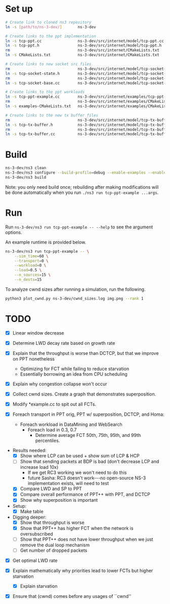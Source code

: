 # Set up

```bash
# Create link to cloned ns3 repository
ln -s [path/to/ns-3-dev/]       ns-3-dev

# Create links to the ppt implementation
ln -s tcp-ppt.cc                ns-3-dev/src/internet/model/tcp-ppt.cc
ln -s tcp-ppt.h                 ns-3-dev/src/internet/model/tcp-ppt.h
rm                              ns-3-dev/src/internet/CMakeLists.txt
ln -s CMakeLists.txt            ns-3-dev/src/internet/CMakeLists.txt

# Create links to new socket src files
rm                              ns-3-dev/src/internet/model/tcp-socket-state.h
ln -s tcp-socket-state.h        ns-3-dev/src/internet/model/tcp-socket-state.h
rm                              ns-3-dev/src/internet/model/tcp-socket-base.cc
ln -s tcp-socket-base.cc        ns-3-dev/src/internet/model/tcp-socket-base.cc

# Create links to the ppt workloads
ln -s tcp-ppt-example.cc        ns-3-dev/src/internet/examples/tcp-ppt-example.cc
rm                              ns-3-dev/src/internet/examples/CMakeLists.txt
ln -s examples-CMakeLists.txt   ns-3-dev/src/internet/examples/CMakeLists.txt

# Create links to the new tx buffer files
rm                              ns-3-dev/src/internet/model/tcp-tx-buffer.h
ln -s tcp-tx-buffer.h           ns-3-dev/src/internet/model/tcp-tx-buffer.h
rm                              ns-3-dev/src/internet/model/tcp-tx-buffer.cc
ln -s tcp-tx-buffer.cc          ns-3-dev/src/internet/model/tcp-tx-buffer.cc
```

# Build

```bash
ns-3-dev/ns3 clean
ns-3-dev/ns3 configure --build-profile=debug --enable-examples --enable-tests
ns-3-dev/ns3 build
```

Note: you only need build once; rebuilding after making modifications will be done automatically when you run `./ns3 run tcp-ppt-example ...args`.

# Run

Run `ns-3-dev/ns3 run tcp-ppt-example -- --help` to see the argument options.

An example runtime is provided below.
```bash
ns-3-dev/ns3 run tcp-ppt-example -- \
    --sim_time=60 \
    --transport=0 \
    --workload=0 \
    --load=0.5 \
    --n_sources=15 \
    --n_dests=15
```

To analyze cwnd sizes after running a simulation, run the following.
```bash
python3 plot_cwnd.py ns-3-dev/cwnd_sizes.log img.png --rank 1
```


# TODO
  - [X] Linear window decrease
  - [X] Determine LWD decay rate based on growth rate
  - [X] Explain that the throughput is worse than DCTCP, but that we improve on PPT nonetheless
    - Optimizing for FCT while failing to reduce starvation
    - Essentially borrowing an idea from CPU scheduling
  - [X] Explain why congestion collapse won't occur

  - [X] Collect cwnd sizes. Create a graph that demonstrates superposition.
  - [X] Modify \*example.cc to spit out all FCTs.
  - [X] Foreach transport in PPT orig, PPT w/ superposition, DCTCP, and Homa:
    - Foreach workload in DataMining and WebSearch
      - Foreach load in 0.3, 0.7
        - Determine average FCT 50th, 75th, 95th, and 99th percentiles.

  - Results needed:
    - [X] Show where LCP can be used + show sum of LCP & HCP
    - [ ] Show that sending packets at BDP is bad (don't decrease LCP and increase load 10x)
      - If we get RC3 working we won't need to do this
      - future Sasha: RC3 doesn't work---no open-source NS-3 implementation exists, will need to test
    - [X] Compare LWD and SP to PPT
    - [X] Compare overall performance of PPT++ with PPT, and DCTCP
    - [X] Show why superposition is important

  - Setup:
    - [X] Make table

  - Digging deeper:
    - [X] Show that throughput is worse
    - [X] Show that PPT++ has higher FCT when the network is oversubscribed
    - [ ] Show that PPT++ does not have lower throughput when we just remove the dual loop mechanism
    - [ ] Get number of dropped packets

  - [X] Get optimal LWD rate
  - [X] Explain mathematically why priorities lead to lower FCTs but higher starvation
    - [X] Explain starvation

  - [X] Ensure that (cwnd) comes before any usages of ``cwnd''


